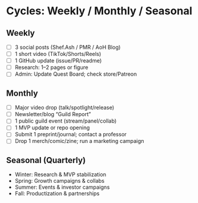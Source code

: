 # Cycles: Weekly / Monthly / Seasonal

## Weekly

- [ ] 3 social posts (Shef.Ash / PMR / AoH Blog)
- [ ] 1 short video (TikTok/Shorts/Reels)
- [ ] 1 GitHub update (issue/PR/readme)
- [ ] Research: 1–2 pages or figure
- [ ] Admin: Update Quest Board; check store/Patreon

## Monthly

- [ ] Major video drop (talk/spotlight/release)
- [ ] Newsletter/blog “Guild Report”
- [ ] 1 public guild event (stream/panel/collab)
- [ ] 1 MVP update or repo opening
- [ ] Submit 1 preprint/journal; contact a professor
- [ ] Drop 1 merch/comic/zine; run a marketing campaign

## Seasonal (Quarterly)

- Winter: Research & MVP stabilization
- Spring: Growth campaigns & collabs
- Summer: Events & investor campaigns
- Fall: Productization & partnerships

